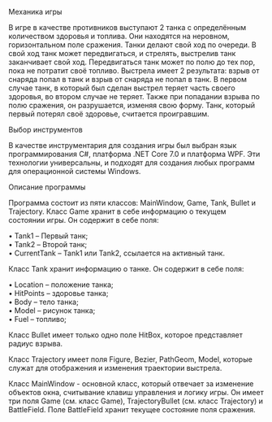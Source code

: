   Механика игры

В игре в качестве противников выступают 2 танка с определённым количеством здоровья и топлива. Они находятся на неровном, горизонтальном поле сражения. Танки делают свой ход по очереди. В свой ход танк может передвигаться, и стрелять, выстрелив танк заканчивает свой ход. Передвигаться танк может по полю до тех пор, пока не потратит своё топливо.  Выстрела имеет 2 результата: взрыв от снаряда попал в танк и взрыв от снаряда не попал в танк. В первом случае танк, в который был сделан выстрел теряет часть своего здоровья, во втором случае не теряет. Также при попадании взрыва по полю сражения, он разрушается, изменяя свою форму. Танк, который первый потерял своё здоровье, считается проигравшим. 

  Выбор инструментов

В качестве инструментария для создания игры был выбран язык программирования C#, платформа .NET Core 7.0 и платформа WPF. Эти технологии универсальны, и подходят для создания любых программ для операционной системы Windows.  

  Описание программы

Программа состоит из пяти классов: MainWindow, Game, Tank, Bullet и Trajectory.
Класс Game хранит в себе информацию о текущем состоянии игры. Он содержит в себе поля:

•	Tank1 – Первый танк;<br />
•	Tank2 – Второй танк;<br />
•	CurrentTank – Tank1 или Tank2, ссылается на активный танк.<br />

Класс Tank хранит информацию о танке. Он содержит в себе поля:

•	Location – положение танка;<br />
•	HitPoints – здоровье танка;<br />
•	Body – тело танка;<br />
•	Model – рисунок танка;<br />
•	Fuel – топливо;<br />

Класс Bullet имеет только одно поле HitBox, которое представляет радиус взрыва.

Класс Trajectory имеет поля Figure, Bezier, PathGeom, Model, которые служат для отображения и изменения траектории выстрела.

Класс MainWindow - основной класс, который отвечает за изменение объектов окна, считывание клавиш управления и логику игры. Он имеет три поля Game (см. класс Game), TrajectoryBullet (см. класс Trajectory) и BattleField. Поле BattleField хранит текущее состояние поля сражения.
